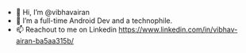 - 👋 Hi, I’m @vibhavairan
- 👀 I’m a full-time Android Dev and a technophile.
- 📫 Reachout to me on Linkedin https://www.linkedin.com/in/vibhav-airan-ba5aa315b/

<!---
vibhavairan/vibhavairan is a ✨ special ✨ repository because its `README.md` (this file) appears on your GitHub profile.
You can click the Preview link to take a look at your changes.
--->
